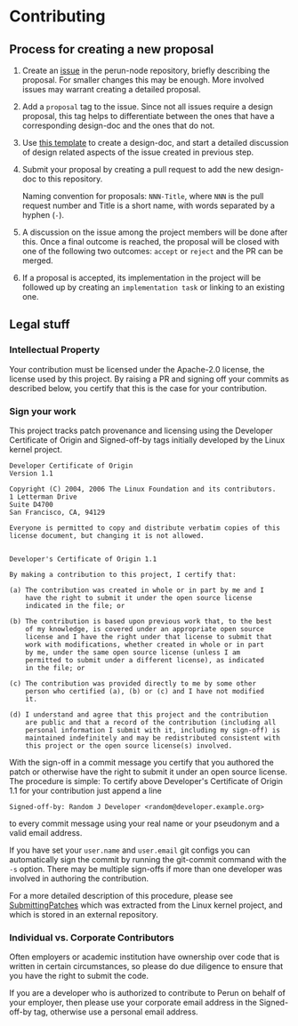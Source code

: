 # Contributing

## Process for creating a new proposal

1. Create an
   [issue](https://github.com/direct-state-transfer/perun-node/issues/new?template=improvement.md)
   in the perun-node repository, briefly describing the proposal. For
   smaller changes this may be enough. More involved issues may warrant
   creating a detailed proposal.

2. Add a `proposal` tag to the issue. Since not all issues require a
   design proposal, this tag helps to differentiate between the ones
   that have a corresponding design-doc and the ones that do not.

3. Use [this template](design/000-template.md) to create a design-doc,
   and start a detailed discussion of design related aspects of the
   issue created in previous step.  

4. Submit your proposal by creating a pull request to add the new
   design-doc to this repository.

   Naming convention for proposals: `NNN-Title`, where `NNN` is the pull
   request number and Title is a short name, with words separated by a
   hyphen (`-`).

5. A discussion on the issue among the project members will be done
   after this. Once a final outcome is reached, the proposal will be
   closed with one of the following two outcomes: `accept` or `reject`
   and the PR can be merged.

6. If a proposal is accepted, its implementation in the project will be
   followed up by creating an `implementation task` or linking to an
   existing one.

## Legal stuff

### Intellectual Property

Your contribution must be licensed under the Apache-2.0 license, the
license used by this project. By raising a PR and signing off your
commits as described below, you certify that this is the case for your
contribution.

### Sign your work

This project tracks patch provenance and licensing using the Developer
Certificate of Origin and Signed-off-by tags initially developed by
the Linux kernel project.

```text
Developer Certificate of Origin
Version 1.1

Copyright (C) 2004, 2006 The Linux Foundation and its contributors.
1 Letterman Drive
Suite D4700
San Francisco, CA, 94129

Everyone is permitted to copy and distribute verbatim copies of this
license document, but changing it is not allowed.


Developer's Certificate of Origin 1.1

By making a contribution to this project, I certify that:

(a) The contribution was created in whole or in part by me and I
    have the right to submit it under the open source license
    indicated in the file; or

(b) The contribution is based upon previous work that, to the best
    of my knowledge, is covered under an appropriate open source
    license and I have the right under that license to submit that
    work with modifications, whether created in whole or in part
    by me, under the same open source license (unless I am
    permitted to submit under a different license), as indicated
    in the file; or

(c) The contribution was provided directly to me by some other
    person who certified (a), (b) or (c) and I have not modified
    it.

(d) I understand and agree that this project and the contribution
    are public and that a record of the contribution (including all
    personal information I submit with it, including my sign-off) is
    maintained indefinitely and may be redistributed consistent with
    this project or the open source license(s) involved.
```

With the sign-off in a commit message you certify that you authored the
patch or otherwise have the right to submit it under an open source
license. The procedure is simple: To certify above Developer's
Certificate of Origin 1.1 for your contribution just append a line

```text
Signed-off-by: Random J Developer <random@developer.example.org>
```

to every commit message using your real name or your pseudonym and a valid
email address.

If you have set your `user.name` and `user.email` git configs you can
automatically sign the commit by running the git-commit command with the `-s`
option.  There may be multiple sign-offs if more than one developer was
involved in authoring the contribution.

For a more detailed description of this procedure, please see
[SubmittingPatches][] which was extracted from the Linux kernel project, and
which is stored in an external repository.

### Individual vs. Corporate Contributors

Often employers or academic institution have ownership over code that is
written in certain circumstances, so please do due diligence to ensure that
you have the right to submit the code.

If you are a developer who is authorized to contribute to Perun on behalf of
your employer, then please use your corporate email address in the
Signed-off-by tag, otherwise use a personal email address.

[SubmittingPatches]:
https://github.com/wking/signed-off-by/blob/7d71be37194df05c349157a2161c7534feaf86a4/Documentation/SubmittingPatches
